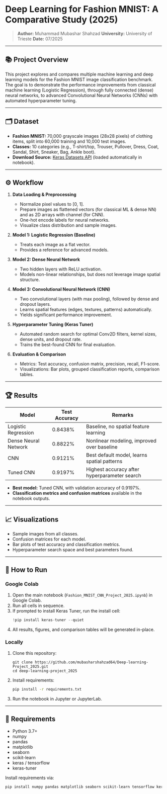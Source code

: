 # Deep Learning for Fashion MNIST: A Comparative Study (2025)

> **Author:** Muhammad Mubashar Shahzad 
> **University:** University of Trieste 
> **Date:** 07/2025

---

## 📚 Project Overview

This project explores and compares multiple machine learning and deep learning models for the Fashion MNIST image classification benchmark. The goal is to demonstrate the performance improvements from classical machine learning (Logistic Regression), through fully connected (dense) neural networks, to advanced Convolutional Neural Networks (CNNs) with automated hyperparameter tuning.

---

## 🗂️ Dataset

- **Fashion MNIST:** 70,000 grayscale images (28x28 pixels) of clothing items, split into 60,000 training and 10,000 test images.
- **Classes:** 10 categories (e.g., T-shirt/top, Trouser, Pullover, Dress, Coat, Sandal, Shirt, Sneaker, Bag, Ankle boot).
- **Download Source:** [Keras Datasets API](https://keras.io/api/datasets/fashion_mnist/) (loaded automatically in notebook).

---

## ⚙️ Workflow

1. **Data Loading & Preprocessing**
    - Normalize pixel values to [0, 1].
    - Prepare images as flattened vectors (for classical ML & dense NN) and as 2D arrays with channel (for CNN).
    - One-hot encode labels for neural networks.
    - Visualize class distribution and sample images.

2. **Model 1: Logistic Regression (Baseline)**
    - Treats each image as a flat vector.
    - Provides a reference for advanced models.

3. **Model 2: Dense Neural Network**
    - Two hidden layers with ReLU activation.
    - Models non-linear relationships, but does not leverage image spatial structure.

4. **Model 3: Convolutional Neural Network (CNN)**
    - Two convolutional layers (with max pooling), followed by dense and dropout layers.
    - Learns spatial features (edges, textures, patterns) automatically.
    - Yields significant performance improvement.

5. **Hyperparameter Tuning (Keras Tuner)**
    - Automated random search for optimal Conv2D filters, kernel sizes, dense units, and dropout rate.
    - Trains the best-found CNN for final evaluation.

6. **Evaluation & Comparison**
    - Metrics: Test accuracy, confusion matrix, precision, recall, F1-score.
    - Visualizations: Bar plots, grouped classification reports, comparison tables.

---

## 🏆 Results

| Model                | Test Accuracy | Remarks                                     |
|----------------------|--------------|---------------------------------------------|
| Logistic Regression  | 0.8438%     | Baseline, no spatial feature learning       |
| Dense Neural Network | 0.8822%     | Nonlinear modeling, improved over baseline  |
| CNN                  | 0.9121%     | Best default model, learns spatial patterns |
| Tuned CNN            | 0.9197%     | Highest accuracy after hyperparameter search|


- **Best model:** Tuned CNN, with validation accuracy of 0.9197%.
- **Classification metrics and confusion matrices** available in the notebook outputs.

---

## 📈 Visualizations

- Sample images from all classes.
- Confusion matrices for each model.
- Bar plots of test accuracy and classification metrics.
- Hyperparameter search space and best parameters found.

---

## 🚀 How to Run

### **Google Colab**
1. Open the main notebook (`Fashion_MNIST_CNN_Project_2025.ipynb`) in Google Colab.
2. Run all cells in sequence.
3. If prompted to install Keras Tuner, run the install cell:
    ```python
    !pip install keras-tuner --quiet
    ```
4. All results, figures, and comparison tables will be generated in-place.

### **Locally**
1. Clone this repository:
    ```
    git clone https://github.com/mubasharshahzad64/Deep-learning-Project_2025.git
    cd deep-learning-project_2025
    ```
2. Install requirements:
    ```bash
    pip install -r requirements.txt
    ```
3. Run the notebook in Jupyter or JupyterLab.

---

## 🧰 Requirements

- Python 3.7+
- numpy
- pandas
- matplotlib
- seaborn
- scikit-learn
- keras / tensorflow
- keras-tuner

Install requirements via:
```bash
pip install numpy pandas matplotlib seaborn scikit-learn tensorflow keras keras-tuner
